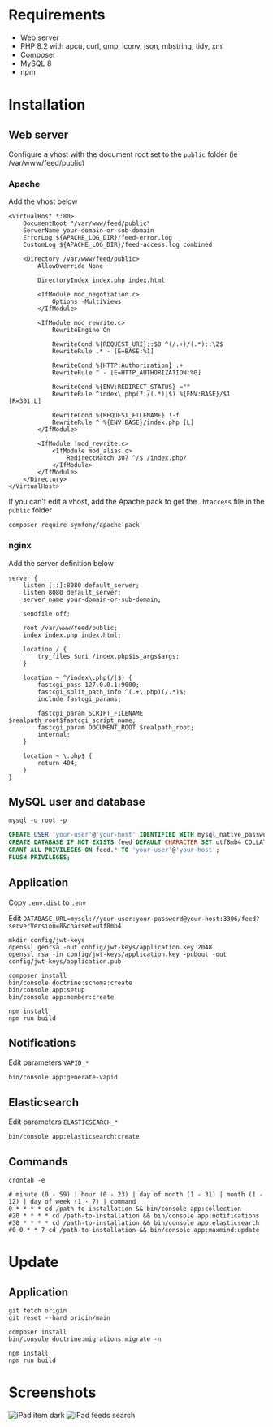 # Requirements

- Web server
- PHP 8.2 with apcu, curl, gmp, iconv, json, mbstring, tidy, xml
- Composer
- MySQL 8
- npm

# Installation

## Web server

Configure a vhost with the document root set to the ```public``` folder (ie /var/www/feed/public)

### Apache

Add the vhost below

```
<VirtualHost *:80>
    DocumentRoot "/var/www/feed/public"
    ServerName your-domain-or-sub-domain
    ErrorLog ${APACHE_LOG_DIR}/feed-error.log
    CustomLog ${APACHE_LOG_DIR}/feed-access.log combined

    <Directory /var/www/feed/public>
        AllowOverride None

        DirectoryIndex index.php index.html

        <IfModule mod_negotiation.c>
            Options -MultiViews
        </IfModule>

        <IfModule mod_rewrite.c>
            RewriteEngine On

            RewriteCond %{REQUEST_URI}::$0 ^(/.+)/(.*)::\2$
            RewriteRule .* - [E=BASE:%1]

            RewriteCond %{HTTP:Authorization} .+
            RewriteRule ^ - [E=HTTP_AUTHORIZATION:%0]

            RewriteCond %{ENV:REDIRECT_STATUS} =""
            RewriteRule ^index\.php(?:/(.*)|$) %{ENV:BASE}/$1 [R=301,L]

            RewriteCond %{REQUEST_FILENAME} !-f
            RewriteRule ^ %{ENV:BASE}/index.php [L]
        </IfModule>

        <IfModule !mod_rewrite.c>
            <IfModule mod_alias.c>
                RedirectMatch 307 ^/$ /index.php/
            </IfModule>
        </IfModule>
    </Directory>
</VirtualHost>
```

If you can't edit a vhost, add the Apache pack to get the ```.htaccess``` file in the ```public``` folder

```
composer require symfony/apache-pack
```

### nginx

Add the server definition below

```
server {
    listen [::]:8080 default_server;
    listen 8080 default_server;
    server_name your-domain-or-sub-domain;

    sendfile off;

    root /var/www/feed/public;
    index index.php index.html;

    location / {
        try_files $uri /index.php$is_args$args;
    }

    location ~ ^/index\.php(/|$) {
        fastcgi_pass 127.0.0.1:9000;
        fastcgi_split_path_info ^(.+\.php)(/.*)$;
        include fastcgi_params;

        fastcgi_param SCRIPT_FILENAME $realpath_root$fastcgi_script_name;
        fastcgi_param DOCUMENT_ROOT $realpath_root;
        internal;
    }

    location ~ \.php$ {
        return 404;
    }
}
```

## MySQL user and database

```
mysql -u root -p
```

```sql
CREATE USER 'your-user'@'your-host' IDENTIFIED WITH mysql_native_password BY 'your-password';
CREATE DATABASE IF NOT EXISTS feed DEFAULT CHARACTER SET utf8mb4 COLLATE utf8mb4_unicode_ci;
GRANT ALL PRIVILEGES ON feed.* TO 'your-user'@'your-host';
FLUSH PRIVILEGES;
```

## Application

Copy ```.env.dist``` to ```.env```

Edit ```DATABASE_URL=mysql://your-user:your-password@your-host:3306/feed?serverVersion=8&charset=utf8mb4```

```
mkdir config/jwt-keys
openssl genrsa -out config/jwt-keys/application.key 2048
openssl rsa -in config/jwt-keys/application.key -pubout -out config/jwt-keys/application.pub

composer install
bin/console doctrine:schema:create
bin/console app:setup
bin/console app:member:create

npm install
npm run build
```

## Notifications

Edit parameters ```VAPID_*```

```
bin/console app:generate-vapid
```

## Elasticsearch

Edit parameters ```ELASTICSEARCH_*```

```
bin/console app:elasticsearch:create
```

## Commands

```
crontab -e
```

```
# minute (0 - 59) | hour (0 - 23) | day of month (1 - 31) | month (1 - 12) | day of week (1 - 7) | command
0 * * * * cd /path-to-installation && bin/console app:collection
#20 * * * * cd /path-to-installation && bin/console app:notifications
#30 * * * * cd /path-to-installation && bin/console app:elasticsearch
#0 0 * * 7 cd /path-to-installation && bin/console app:maxmind:update
```

# Update

## Application

```
git fetch origin
git reset --hard origin/main

composer install
bin/console doctrine:migrations:migrate -n

npm install
npm run build
```

# Screenshots

![iPad item dark](public/app/images/screenshots/ipad-item-dark.png)
![iPad feeds search](public/app/images/screenshots/ipad-feeds-search.png)
